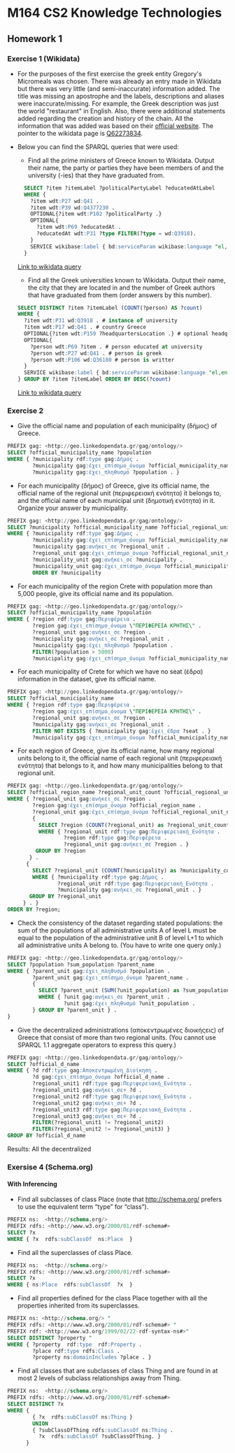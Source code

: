 # M164 CS2 Knowledge Technologies

## Homework 1

### Exercise 1 (Wikidata)

* For the purposes of the first exercise the greek entity Gregory's Micromeals was chosen. There was already an entry made in Wikidata but there was very little (and semi-inaccurate) information added. The title was missing an apostrophe and the labels, descriptions and aliases were inaccurate/missing. For example, the Greek description was just the world "restaurant" in English. Also, there were additional statements added regarding the creation and history of the chain. All the information that was added was based on their [official website](https://www.gregorys.gr/en). The pointer to the wikidata page is [Q62273834](https://www.wikidata.org/wiki/Q62273834).

* Below you can find the SPARQL queries that were used:
  * Find all the prime ministers of Greece known to Wikidata. Output their name,
  the party or parties they have been members of and the university (-ies) that they have graduated from.
  ```SQL
    SELECT ?item ?itemLabel ?politicalPartyLabel ?educatedAtLabel
    WHERE {
      ?item wdt:P27 wd:Q41 .
      ?item wdt:P39 wd:Q4377230 .
      OPTIONAL{?item wdt:P102 ?politicalParty .}
      OPTIONAL{
        ?item wdt:P69 ?educatedAt .
        ?educatedAt wdt:P31 ?type FILTER(?type = wd:Q3918).
      }
      SERVICE wikibase:label { bd:serviceParam wikibase:language "el,en". }
    }
    ```
    [Link to wikidata query](https://query.wikidata.org/#SELECT%20DISTINCT%20%3Fitem%20%3FitemLabel%20%28COUNT%28%3Fperson%29%20AS%20%3Fcount%29%0AWHERE%20%7B%0A%20%20%3Fitem%20wdt%3AP31%20wd%3AQ3918%20.%20%23%20instance%20of%20university%0A%20%20%3Fitem%20wdt%3AP17%20wd%3AQ41%20.%20%23%20country%20Greece%0A%20%20OPTIONAL%7B%3Fitem%20wdt%3AP159%20%3FheadquartersLocation%20.%7D%20%23%20optional%20headquarters%20location%0A%20%20OPTIONAL%7B%0A%20%20%20%20%3Fperson%20wdt%3AP69%20%3Fitem%20.%20%23%20person%20educated%20at%20university%0A%20%20%20%20%3Fperson%20wdt%3AP27%20wd%3AQ41%20.%20%23%20person%20is%20greek%0A%20%20%20%20%3Fperson%20wdt%3AP106%20wd%3AQ36180%20%23%20person%20is%20writter%20%0A%20%20%7D%0A%20%20SERVICE%20wikibase%3Alabel%20%7B%20bd%3AserviceParam%20wikibase%3Alanguage%20%22el%2Cen%22.%20%7D%0A%7D%20GROUP%20BY%20%3Fitem%20%3FitemLabel%20ORDER%20BY%20DESC%28%3Fcount%29)

  * Find all the Greek universities known to Wikidata. Output their name, the
  city that they are located in and the number of Greek authors that have
  graduated from them (order answers by this number).
  ```SQL  
  SELECT DISTINCT ?item ?itemLabel (COUNT(?person) AS ?count)
  WHERE {
    ?item wdt:P31 wd:Q3918 . # instance of university
    ?item wdt:P17 wd:Q41 . # country Greece
    OPTIONAL{?item wdt:P159 ?headquartersLocation .} # optional headquarters location
    OPTIONAL{
      ?person wdt:P69 ?item . # person educated at university
      ?person wdt:P27 wd:Q41 . # person is greek
      ?person wdt:P106 wd:Q36180 # person is writter
    }
    SERVICE wikibase:label { bd:serviceParam wikibase:language "el,en". }
  } GROUP BY ?item ?itemLabel ORDER BY DESC(?count)
  ```
  [Link to wikidata query](https://query.wikidata.org/#SELECT%20%3Fitem%20%3FitemLabel%20%3FpoliticalPartyLabel%20%3FeducatedAtLabel%0AWHERE%20%7B%0A%20%20%3Fitem%20wdt%3AP27%20wd%3AQ41%20.%0A%20%20%3Fitem%20wdt%3AP39%20wd%3AQ4377230%20.%0A%20%20OPTIONAL%7B%3Fitem%20wdt%3AP102%20%3FpoliticalParty%20.%7D%0A%20%20OPTIONAL%7B%0A%20%20%20%20%3Fitem%20wdt%3AP69%20%3FeducatedAt%20.%0A%20%20%20%20%3FeducatedAt%20wdt%3AP31%20%3Ftype%20FILTER%28%3Ftype%20%3D%20wd%3AQ3918%29.%0A%20%20%7D%0A%20%20SERVICE%20wikibase%3Alabel%20%7B%20bd%3AserviceParam%20wikibase%3Alanguage%20%22el%2Cen%22.%20%7D%0A%7D)

### Exercise 2
* Give the official name and population of each municipality (δήμος) of Greece.

```SQL
PREFIX gag: <http://geo.linkedopendata.gr/gag/ontology/>
SELECT ?official_municipality_name ?population
WHERE { ?municipality rdf:type gag:Δήμος .
        ?municipality gag:έχει_επίσημο_όνομα ?official_municipality_name .
        ?municipality gag:έχει_πληθυσμό ?population . }
```

* For each municipality (δήμος) of Greece, give its official name, the official
name of the regional unit (περιφερειακή ενότητα) it belongs to, and the official
name of each municipal unit (δημοτική ενότητα) in it. Organize your answer by
municipality.

```SQL
PREFIX gag: <http://geo.linkedopendata.gr/gag/ontology/>
SELECT ?municipality ?official_municipality_name ?official_regional_unit_name ?official_municipality_unit_name
WHERE { ?municipality rdf:type gag:Δήμος .
        ?municipality gag:έχει_επίσημο_όνομα ?official_municipality_name .
        ?municipality gag:ανήκει_σε ?regional_unit .
        ?regional_unit gag:έχει_επίσημο_όνομα ?official_regional_unit_name .
        ?municipality_unit gag:ανήκει_σε ?municipality .
        ?municipality_unit gag:έχει_επίσημο_όνομα ?official_municipality_unit_name . }
        ORDER BY ?municipality
```

* For each municipality of the region Crete with population more than 5,000
people, give its official name and its population.

```SQL
PREFIX gag: <http://geo.linkedopendata.gr/gag/ontology/>
SELECT ?official_municipality_name ?population
WHERE { ?region rdf:type gag:Περιφέρεια .
        ?region gag:έχει_επίσημο_όνομα \"ΠΕΡΙΦΕΡΕΙΑ ΚΡΗΤΗΣ\" .
        ?regional_unit gag:ανήκει_σε ?region .
        ?municipality gag:ανήκει_σε ?regional_unit .
        ?municipality gag:έχει_πληθυσμό ?population .
        FILTER(?population > 5000)
        ?municipality gag:έχει_επίσημο_όνομα ?official_municipality_name .}
```

* For each municipality of Crete for which we have no seat (έδρα) information in
the dataset, give its official name.
```SQL
PREFIX gag: <http://geo.linkedopendata.gr/gag/ontology/>
SELECT ?official_municipality_name
WHERE { ?region rdf:type gag:Περιφέρεια .
        ?region gag:έχει_επίσημο_όνομα \"ΠΕΡΙΦΕΡΕΙΑ ΚΡΗΤΗΣ\" .
        ?regional_unit gag:ανήκει_σε ?region .
        ?municipality gag:ανήκει_σε ?regional_unit .
        FILTER NOT EXISTS { ?municipality gag:έχει_έδρα ?seat . }
        ?municipality gag:έχει_επίσημο_όνομα ?official_municipality_name .}
```

* For each region of Greece, give its official name, how many regional units
belong to it, the official name of each regional unit (περιφερειακή ενότητα)
that belongs to it, and how many municipalities belong to that regional unit.

```SQL
PREFIX gag: <http://geo.linkedopendata.gr/gag/ontology/>
SELECT ?official_region_name ?regional_unit_count ?official_regional_unit_name ?municipality_count
WHERE { ?regional_unit gag:ανήκει_σε ?region .
        ?region gag:έχει_επίσημο_όνομα ?official_region_name .
        ?regional_unit gag:έχει_επίσημο_όνομα ?official_regional_unit_name .
        {
          SELECT ?region (COUNT(?regional_unit) as ?regional_unit_count)
          WHERE { ?regional_unit rdf:type gag:Περιφερειακή_Ενότητα .
                  ?region rdf:type gag:Περιφέρεια .
                  ?regional_unit gag:ανήκει_σε ?region . }
         GROUP BY ?region
       } .
      {
        SELECT ?regional_unit (COUNT(?municipality) as ?municipality_count)
        WHERE { ?municipality rdf:type gag:Δήμος .
                ?regional_unit rdf:type gag:Περιφερειακή_Ενότητα .
                ?municipality gag:ανήκει_σε ?regional_unit . }
       GROUP BY ?regional_unit
     } . }
ORDER BY ?region;
```

* Check the consistency of the dataset regarding stated populations: the sum of
the populations of all administrative units A of level L must be equal to the
population of the administrative unit B of level L+1 to which all administrative
units A belong to. (You have to write one query only.)

```SQL
PREFIX gag: <http://geo.linkedopendata.gr/gag/ontology/>
SELECT ?population ?sum_population ?parent_name
WHERE { ?parent_unit gag:έχει_πληθυσμό ?population .
        ?parent_unit gag:έχει_επίσημο_όνομα ?parent_name .
        {
          SELECT ?parent_unit (SUM(?unit_population) as ?sum_population)
          WHERE { ?unit gag:ανήκει_σε ?parent_unit .
                  ?unit gag:έχει_πληθυσμό ?unit_population .
        } GROUP BY ?parent_unit } .
}
```

* Give the decentralized administrations (αποκεντρωμένες διοικήςεις) of Greece
that consist of more than two regional units. (You cannot use SPARQL 1.1
aggregate operators to express this query.)

```SQL
PREFIX gag: <http://geo.linkedopendata.gr/gag/ontology/>
SELECT ?official_d_name
WHERE { ?d rdf:type gag:Αποκεντρωμένη_Διοίκηση .
        ?d gag:έχει_επίσημο_όνομα ?official_d_name .
        ?regional_unit1 rdf:type gag:Περιφερειακή_Ενότητα .
        ?regional_unit1 gag:ανήκει_σε+ ?d .
        ?regional_unit2 rdf:type gag:Περιφερειακή_Ενότητα .
        ?regional_unit2 gag:ανήκει_σε+ ?d .
        ?regional_unit3 rdf:type gag:Περιφερειακή_Ενότητα .
        ?regional_unit3 gag:ανήκει_σε+ ?d .
        FILTER(?regional_unit1 != ?regional_unit2)
        FILTER(?regional_unit2 != ?regional_unit3) }
GROUP BY ?official_d_name
```
Results:
All the decentralized

### Exersise 4 (Schema.org)

#### With Inferencing

* Find all subclasses of class Place (note that http://schema.org/ prefers to
use the equivalent term “type” for “class”).

```SQL
PREFIX ns:  <http://schema.org/>
PREFIX rdfs: <http://www.w3.org/2000/01/rdf-schema#>
SELECT ?x
WHERE { ?x  rdfs:subClassOf  ns:Place  }
```
* Find all the superclasses of class Place.
```SQL
PREFIX ns:  <http://schema.org/>
PREFIX rdfs: <http://www.w3.org/2000/01/rdf-schema#>
SELECT ?x
WHERE { ns:Place  rdfs:subClassOf  ?x  }  
```
* Find all properties defined for the class Place together with all the
properties inherited from its superclasses.
```SQL
PREFIX ns: <http://schema.org/> "
PREFIX rdfs: <http://www.w3.org/2000/01/rdf-schema#> "
PREFIX rdf: <http://www.w3.org/1999/02/22-rdf-syntax-ns#>"
SELECT DISTINCT ?property "
WHERE { ?property  rdf:type  rdf:Property .
        ?place rdf:type rdfs:Class .
        ?property ns:domainIncludes ?place . }
```
* Find all classes that are subclasses of class Thing and are found in at most 2
levels of subclass relationships away from Thing.
```SQL  
PREFIX ns:  <http://schema.org/>
PREFIX rdfs: <http://www.w3.org/2000/01/rdf-schema#>
SELECT DISTINCT ?x
WHERE {
        { ?x  rdfs:subClassOf ns:Thing }
        UNION
        { ?subClassOfThing rdfs:subClassOf ns:Thing .
          ?x  rdfs:subClassOf ?subClassOfThing. }
      }

```
